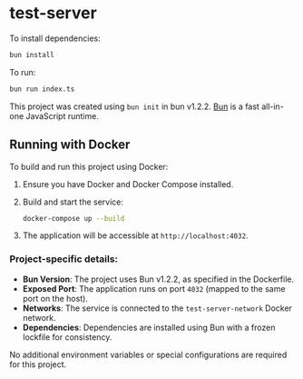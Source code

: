 # test-server

To install dependencies:

```bash
bun install
```

To run:

```bash
bun run index.ts
```

This project was created using `bun init` in bun v1.2.2. [Bun](https://bun.sh) is a fast all-in-one JavaScript runtime.

## Running with Docker

To build and run this project using Docker:

1. Ensure you have Docker and Docker Compose installed.

2. Build and start the service:

   ```bash
   docker-compose up --build
   ```

3. The application will be accessible at `http://localhost:4032`.

### Project-specific details:

- **Bun Version**: The project uses Bun v1.2.2, as specified in the Dockerfile.
- **Exposed Port**: The application runs on port `4032` (mapped to the same port on the host).
- **Networks**: The service is connected to the `test-server-network` Docker network.
- **Dependencies**: Dependencies are installed using Bun with a frozen lockfile for consistency.

No additional environment variables or special configurations are required for this project.